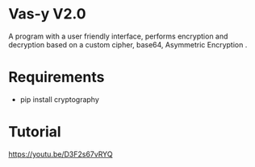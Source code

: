 # Vas-y V2.0

A program with a user friendly interface, performs encryption and decryption based on a custom cipher, base64, Asymmetric Encryption .

# Requirements

- pip install cryptography

# Tutorial

https://youtu.be/D3F2s67vRYQ
